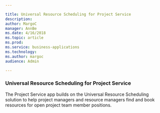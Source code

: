 ```yaml
---

title: Universal Resource Scheduling for Project Service
description: 
author: MargoC
manager: AnnBe
ms.date: 4/16/2018
ms.topic: article
ms.prod: 
ms.service: business-applications
ms.technology: 
ms.author: margoc
audience: Admin

---
```

### Universal Resource Scheduling for Project Service 



The Project Service app builds on the Universal Resource Scheduling solution to
help project managers and resource managers find and book resources for open
project team member positions.
